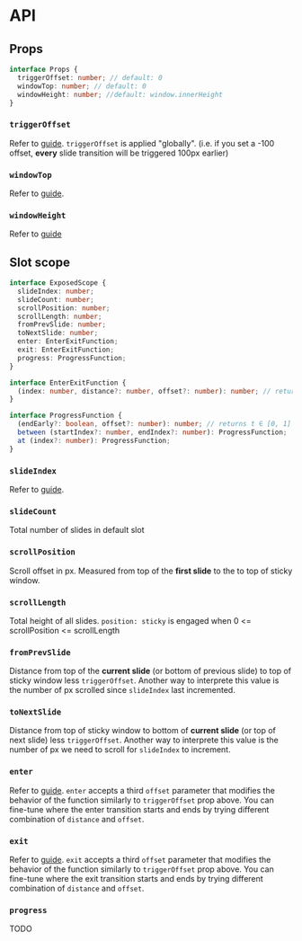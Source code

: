 # API

## Props

```ts
interface Props {
  triggerOffset: number; // default: 0
  windowTop: number; // default: 0
  windowHeight: number; //default: window.innerHeight
}
```

### `triggerOffset`

Refer to [guide](/guide/#using-triggeroffset-props). `triggerOffset` is applied "globally". (i.e. if you set a -100 offset, **every** slide transition will be triggered 100px earlier)

### `windowTop`

Refer to [guide](/guide/#using-windowheight-windowtop-props).

### `windowHeight`

Refer to [guide](/guide/#using-windowheight-windowtop-props)


## Slot scope

```ts
interface ExposedScope {
  slideIndex: number;
  slideCount: number;
  scrollPosition: number;
  scrollLength: number;
  fromPrevSlide: number;
  toNextSlide: number;
  enter: EnterExitFunction;
  exit: EnterExitFunction;
  progress: ProgressFunction;
}

interface EnterExitFunction {
  (index: number, distance?: number, offset?: number): number; // returns t ∈ [0, 1]
}

interface ProgressFunction {
  (endEarly?: boolean, offset?: number): number; // returns t ∈ [0, 1]
  between (startIndex?: number, endIndex?: number): ProgressFunction;
  at (index?: number): ProgressFunction;
}
```

### `slideIndex`

Refer to [guide](/guide/#using-slideindex-from-slot-scope).

### `slideCount`

Total number of slides in default slot

### `scrollPosition`

Scroll offset in px. Measured from top of the **first slide** to the to top of sticky window. 

### `scrollLength`

Total height of all slides. `position: sticky` is engaged when 0 <= scrollPosition <= scrollLength

### `fromPrevSlide`

Distance from top of the **current slide** (or bottom of previous slide) to top of sticky window less `triggerOffset`. Another way to interprete this value is the number of px scrolled since `slideIndex` last incremented.

### `toNextSlide`

Distance from top of sticky window to bottom of **current slide** (or top of next slide) less `triggerOffset`. Another way to interprete this value is the number of px we need to scroll for `slideIndex` to increment.


### `enter`

Refer to [guide](/guide/#using-enter-exit-from-slot-scope). `enter` accepts a third `offset` parameter that modifies the behavior of the function similarly to `triggerOffset` prop above. You can fine-tune where the enter transition starts and ends by trying different combination of `distance` and `offset`.

### `exit`

Refer to [guide](/guide/#using-enter-exit-from-slot-scope). `exit` accepts a third `offset` parameter that modifies the behavior of the function similarly to `triggerOffset` prop above. You can fine-tune where the exit transition starts and ends by trying different combination of `distance` and `offset`.

### `progress`

TODO
